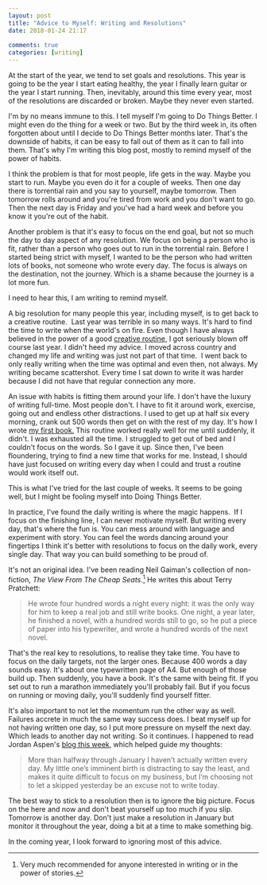 ```yaml
---  
layout: post  
title: "Advice to Myself: Writing and Resolutions"  
date: 2018-01-24 21:17  
  
comments: true  
categories: [writing]  
---  
```

At the start of the year, we tend to set goals and resolutions. This year is going to be the year I start eating healthy, the year I finally learn guitar or the year I start running. Then, inevitably, around this time every year, most of the resolutions are discarded or broken. Maybe they never even started.  

I'm by no means immune to this. I tell myself I'm going to Do Things Better. I might even do the thing for a week or two. But by the third week in, its often forgotten about until I decide to Do Things Better months later. That's the downside of habits, it can be easy to fall out of them as it can to fall into them. That's why I'm writing this blog post, mostly to remind myself of the power of habits.<!--more-->  

I think the problem is that for most people, life gets in the way. Maybe you start to run. Maybe you even do it for a couple of weeks. Then one day there is torrential rain and you say to yourself, maybe tomorrow. Then tomorrow rolls around and you're tired from work and you don't want to go. Then the next day is Friday and you've had a hard week and before you know it you're out of the habit.  

Another problem is that it's easy to focus on the end goal, but not so much the day to day aspect of any resolution. We focus on being a person who is fit, rather than a person who goes out to run in the torrential rain. Before I started being strict with myself, I wanted to be the person who had written lots of books, not someone who wrote every day. The focus is always on the destination, not the journey. Which is a shame because the journey is a lot more fun.  

I need to hear this, I am writing to remind myself.  

A big resolution for many people this year, including myself, is to get back to a creative routine.  Last year was terrible in so many ways. It's hard to find the time to write when the world's on fire. Even though I have always believed in the power of a good <a href="/the-importance-of-a-creative-routine/">creative routine,</a> I got seriously blown off course last year. I didn't heed my advice. I moved across country and changed my life and writing was just not part of that time.  I went back to only really writing when the time was optimal and even then, not always. My writing became scattershot. Every time I sat down to write it was harder because I did not have that regular connection any more.  

An issue with habits is fitting them around your life. I don't have the luxury of writing full-time. Most people don't. I have to fit it around work, exercise, going out and endless other distractions. I used to get up at half six every morning, crank out 500 words then get on with the rest of my day. It's how I wrote <a href="/amberstars/">my first book.</a> This routine worked really well for me until suddenly, it didn't. I was exhausted all the time. I struggled to get out of bed and I couldn't focus on the words. So I gave it up. Since then, I've been floundering, trying to find a new time that works for me. Instead, I should have just focused on writing every day when I could and trust a routine would work itself out.  

This is what I've tried for the last couple of weeks. It seems to be going well, but I might be fooling myself into Doing Things Better.  

In practice, I've found the daily writing is where the magic happens.  If I focus on the finishing line, I can never motivate myself. But writing every day, that's where the fun is. You can mess around with language and experiment with story. You can feel the words dancing around your fingertips I think it's better with resolutions to focus on the daily work, every single day. That way you can build something to be proud of.  

It's not an original idea. I've been reading Neil Gaiman's collection of non-fiction, *The View From The Cheap Seats*.[^1] He writes this about Terry Pratchett:

> He wrote four hundred words a night every night: it was the only way for him to keep a real job and still write books. One night, a year later, he finished a novel, with a hundred words still to go, so he put a piece of paper into his typewriter, and wrote a hundred words of the next novel.

That's the real key to resolutions, to realise they take time. You have to focus on the daily targets, not the larger ones. Because 400 words a day sounds easy. It's about one typewritten page of A4. But enough of those build up. Then suddenly, you have a book. It's the same with being fit. If you set out to run a marathon immediately you'll probably fail. But if you focus on running or moving daily, you'll suddenly find yourself fitter.  

It's also important to not let the momentum run the other way as well. Failures accrete in much the same way success does. I beat myself up for not having written one day, so I put more pressure on myself the next day. Which leads to another day not writing. So it continues. I happened to read Jordan Aspen's <a href="https://jordanelisheva.com/blog/writing-habit">blog this week,</a> which helped guide my thoughts:  

> More than halfway through January I haven’t actually written every day. My little one’s imminent birth is distracting to say the least, and makes it quite difficult to focus on my business, but I’m choosing not to let a skipped yesterday be an excuse not to write today.

The best way to stick to a resolution then is to ignore the big picture. Focus on the here and now and don't beat yourself up too much if you slip. Tomorrow is another day. Don't just make a resolution in January but monitor it throughout the year, doing a bit at a time to make something big.  

In the coming year, I look forward to ignoring most of this advice.  
[^1]: Very much recommended for anyone interested in writing or in the power of stories.
